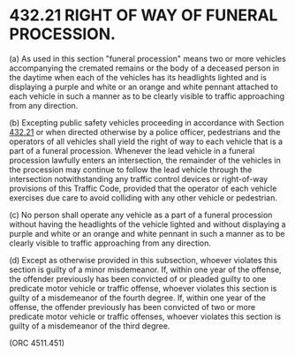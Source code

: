 432.21 RIGHT OF WAY OF FUNERAL PROCESSION.
==========================================

​(a) As used in this section "funeral procession" means two or more
vehicles accompanying the cremated remains or the body of a deceased
person in the daytime when each of the vehicles has its headlights
lighted and is displaying a purple and white or an orange and white
pennant attached to each vehicle in such a manner as to be clearly
visible to traffic approaching from any direction.

​(b) Excepting public safety vehicles proceeding in accordance with
Section [432.21](1fce9f78.html) or when directed otherwise by a police
officer, pedestrians and the operators of all vehicles shall yield the
right of way to each vehicle that is a part of a funeral procession.
Whenever the lead vehicle in a funeral procession lawfully enters an
intersection, the remainder of the vehicles in the procession may
continue to follow the lead vehicle through the intersection
notwithstanding any traffic control devices or right-of-way provisions
of this Traffic Code, provided that the operator of each vehicle
exercises due care to avoid colliding with any other vehicle or
pedestrian.

​(c) No person shall operate any vehicle as a part of a funeral
procession without having the headlights of the vehicle lighted and
without displaying a purple and white or an orange and white pennant in
such a manner as to be clearly visible to traffic approaching from any
direction.

​(d) Except as otherwise provided in this subsection, whoever violates
this section is guilty of a minor misdemeanor. If, within one year of
the offense, the offender previously has been convicted of or pleaded
guilty to one predicate motor vehicle or traffic offense, whoever
violates this section is guilty of a misdemeanor of the fourth degree.
If, within one year of the offense, the offender previously has been
convicted of two or more predicate motor vehicle or traffic offenses,
whoever violates this section is guilty of a misdemeanor of the third
degree.

(ORC 4511.451)
